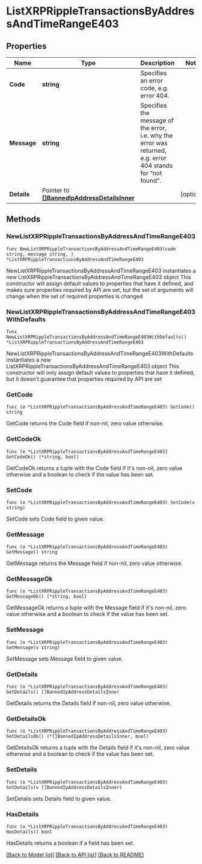 # ListXRPRippleTransactionsByAddressAndTimeRangeE403

## Properties

Name | Type | Description | Notes
------------ | ------------- | ------------- | -------------
**Code** | **string** | Specifies an error code, e.g. error 404. | 
**Message** | **string** | Specifies the message of the error, i.e. why the error was returned, e.g. error 404 stands for “not found”. | 
**Details** | Pointer to [**[]BannedIpAddressDetailsInner**](BannedIpAddressDetailsInner.md) |  | [optional] 

## Methods

### NewListXRPRippleTransactionsByAddressAndTimeRangeE403

`func NewListXRPRippleTransactionsByAddressAndTimeRangeE403(code string, message string, ) *ListXRPRippleTransactionsByAddressAndTimeRangeE403`

NewListXRPRippleTransactionsByAddressAndTimeRangeE403 instantiates a new ListXRPRippleTransactionsByAddressAndTimeRangeE403 object
This constructor will assign default values to properties that have it defined,
and makes sure properties required by API are set, but the set of arguments
will change when the set of required properties is changed

### NewListXRPRippleTransactionsByAddressAndTimeRangeE403WithDefaults

`func NewListXRPRippleTransactionsByAddressAndTimeRangeE403WithDefaults() *ListXRPRippleTransactionsByAddressAndTimeRangeE403`

NewListXRPRippleTransactionsByAddressAndTimeRangeE403WithDefaults instantiates a new ListXRPRippleTransactionsByAddressAndTimeRangeE403 object
This constructor will only assign default values to properties that have it defined,
but it doesn't guarantee that properties required by API are set

### GetCode

`func (o *ListXRPRippleTransactionsByAddressAndTimeRangeE403) GetCode() string`

GetCode returns the Code field if non-nil, zero value otherwise.

### GetCodeOk

`func (o *ListXRPRippleTransactionsByAddressAndTimeRangeE403) GetCodeOk() (*string, bool)`

GetCodeOk returns a tuple with the Code field if it's non-nil, zero value otherwise
and a boolean to check if the value has been set.

### SetCode

`func (o *ListXRPRippleTransactionsByAddressAndTimeRangeE403) SetCode(v string)`

SetCode sets Code field to given value.


### GetMessage

`func (o *ListXRPRippleTransactionsByAddressAndTimeRangeE403) GetMessage() string`

GetMessage returns the Message field if non-nil, zero value otherwise.

### GetMessageOk

`func (o *ListXRPRippleTransactionsByAddressAndTimeRangeE403) GetMessageOk() (*string, bool)`

GetMessageOk returns a tuple with the Message field if it's non-nil, zero value otherwise
and a boolean to check if the value has been set.

### SetMessage

`func (o *ListXRPRippleTransactionsByAddressAndTimeRangeE403) SetMessage(v string)`

SetMessage sets Message field to given value.


### GetDetails

`func (o *ListXRPRippleTransactionsByAddressAndTimeRangeE403) GetDetails() []BannedIpAddressDetailsInner`

GetDetails returns the Details field if non-nil, zero value otherwise.

### GetDetailsOk

`func (o *ListXRPRippleTransactionsByAddressAndTimeRangeE403) GetDetailsOk() (*[]BannedIpAddressDetailsInner, bool)`

GetDetailsOk returns a tuple with the Details field if it's non-nil, zero value otherwise
and a boolean to check if the value has been set.

### SetDetails

`func (o *ListXRPRippleTransactionsByAddressAndTimeRangeE403) SetDetails(v []BannedIpAddressDetailsInner)`

SetDetails sets Details field to given value.

### HasDetails

`func (o *ListXRPRippleTransactionsByAddressAndTimeRangeE403) HasDetails() bool`

HasDetails returns a boolean if a field has been set.


[[Back to Model list]](../README.md#documentation-for-models) [[Back to API list]](../README.md#documentation-for-api-endpoints) [[Back to README]](../README.md)


